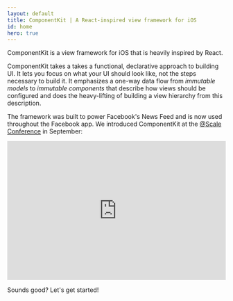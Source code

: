 ```yaml
---
layout: default
title: ComponentKit | A React-inspired view framework for iOS 
id: home
hero: true
---
```


ComponentKit is a view framework for iOS that is heavily inspired by React. 

ComponentKit takes a takes a functional, declarative approach to building UI. It lets you focus on what your UI should look like, not the steps necessary to build it. It emphasizes a one-way data flow from _immutable models_ to _immutable components_ that describe how views should be configured and does the heavy-lifting of building a view hierarchy from this description.

The framework was built to power Facebook's News Feed and is now used throughout the Facebook app. We introduced ComponentKit at the <a href="https://www.facebook.com/atscale2014">@Scale Conference</a> in September:

<iframe frameborder="0" allowfullscreen width="100%" height="320" src="https://www.youtube.com/embed/mLSeEoC6GjU"></iframe>

Sounds good? Let's get started!

